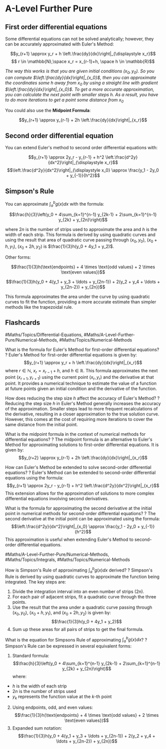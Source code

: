# A-Level Further Pure
## First order differential equations
Some differential equations can not be solved analytically; however, they can be accurately approximated with Euler's Method:

$$y_{r+1} \approx y_r + h \left.\frac{dy}{dx}\right|_{\displaystyle x_r}$$
$$ r \in \mathbb{N},\space x_r = x_{r-1}+h, \space h \in \mathbb{R}$$

*The way this works is that you are given initial conditions $(x_0, y_0)$. So you can compute $\left.\frac{dy}{dx}\right|_{x_0}$, then you can approximate the coordinates some $h$ away from $x_0$ by using a straight line with gradient $\left.\frac{dy}{dx}\right|_{x_0}$. To get a more accurate approximation, you can calculate the next point with smaller steps $h$. As a result, you have to do more iterations to get a point some distance from $x_0$*

You could also use the **Midpoint Formula**:

$$y_{r+1} \approx y_{r-1} + 2h \left.\frac{dy}{dx}\right|_{x_r}$$

## Second order differential equation
You can extend Euler's method to second order differential equations with:

$$y_{r+1} \approx 2y_r - y_{r-1} + h^2 \left.\frac{d^2y}{dx^2}\right|_{\displaystyle x_r}$$
$$\left.\frac{d^2y}{dx^2}\right|_{\displaystyle x_0} \approx \frac{y_1 - 2y_0 + y_{-1}}{h^2}$$

## Simpson's Rule
You can approximate $\int_a^b g(x) dx$ with the formula:

$$\frac{h}{3}\left(y_0 + 4\sum_{k=1}^{n-1} y_{2k-1} + 2\sum_{k=1}^{n-1} y_{2k} + y_{2n}\right)$$

where $2n$ is the number of strips used to approximate the area and $h$ is the width of each strip.
This formula is derived by using quadratic curves and using the result that area of quadratic curve passing through $(x_0, y_0)$, $(x_0 + h, y_1)$, $(x_0 + 2h, y_2)$ is $\frac{1}{3}h(y_0 + 4y_1 + y_2)$.

Other forms:

$$\frac{1}{3}h(\text{endpoints} + 4 \times \text{odd values} + 2 \times \text{even values})$$

$$\frac{1}{3}h(y_0 + 4(y_1 + y_3 + \ldots + y_{2n-1}) + 2(y_2 + y_4 + \ldots + y_{2n-2}) + y_{2n})$$

This formula approximates the area under the curve by using quadratic curves to fit the function, providing a more accurate estimate than simpler methods like the trapezoidal rule.
## Flashcards

#Maths/Topics/Differential-Equations, #Maths/A-Level-Further-Pure/Numerical-Methods, #Maths/Topics/Numerical-Methods 

What is the formula for Euler's Method for first-order differential equations?
?
Euler's Method for first-order differential equations is given by:
$$y_{r+1} \approx y_r + h \left.\frac{dy}{dx}\right|_{x_r}$$
where $r \in \mathbb{N}$, $x_r = x_{r-1}+h$, and $h \in \mathbb{R}$. This formula approximates the next point $(x_{r+1}, y_{r+1})$ using the current point $(x_r, y_r)$ and the derivative at that point.  It provides a numerical technique to estimate the value of a function at future points given an initial condition and the derivative of the function. <!--SR:!2024-09-19,1,210-->

How does reducing the step size $h$ affect the accuracy of Euler's Method?
?
Reducing the step size $h$ in Euler's Method generally increases the accuracy of the approximation. Smaller steps lead to more frequent recalculations of the derivative, resulting in a closer approximation to the true solution curve. However, this comes at the cost of requiring more iterations to cover the same distance from the initial point. <!--SR:!2024-09-19,4,270-->

What is the midpoint formula in the context of numerical methods for differential equations? ?
The midpoint formula is an alternative to Euler's Method for approximating solutions to first-order differential equations. It is given by:
$$y_{r+2} \approx y_{r-1} + 2h \left.\frac{dy}{dx}\right|_{x_r}$$


How can Euler's Method be extended to solve second-order differential equations?
?
Euler's Method can be extended to second-order differential equations using the formula:
$$y_{r+1} \approx 2y_r - y_{r-1} + h^2 \left.\frac{d^2y}{dx^2}\right|_{x_r}$$
This extension allows for the approximation of solutions to more complex differential equations involving second derivatives. <!--SR:!2024-09-19,1,210-->

What is the formula for approximating the second derivative at the initial point in numerical methods for second-order differential equations?
?
The second derivative at the initial point can be approximated using the formula:
$$\left.\frac{d^2y}{dx^2}\right|_{x_0} \approx \frac{y_1 - 2y_0 + y_{-1}}{h^2}$$
This approximation is useful when extending Euler's Method to second-order differential equations. <!--SR:!2024-09-19,1,207-->

#Maths/A-Level-Further-Pure/Numerical-Methods, #Maths/Topics/Integrals, #Maths/Topics/Numerical-Methods 

How is Simpson's Rule of approximating $\int_a^b g(x) dx$ derived?
?
Simpson's Rule is derived by using quadratic curves to approximate the function being integrated. The key steps are:
1. Divide the integration interval into an even number of strips (2n).
2. For each pair of adjacent strips, fit a quadratic curve through the three points.
3. Use the result that the area under a quadratic curve passing through $(x_0, y_0)$, $(x_0 + h, y_1)$, and $(x_0 + 2h, y_2)$ is given by: $$\frac{1}{3}h(y_0 + 4y_1 + y_2)$$
4. Sum up these areas for all pairs of strips to get the final formula. <!--SR:!2024-09-27,9,270-->

What is the equation for Simpsons Rule of approximating $\int_a^b g(x) dx$?
?
Simpson's Rule can be expressed in several equivalent forms:
1. Standard formula:
   $$\frac{h}{3}\left(y_0 + 4\sum_{k=1}^{n-1} y_{2k-1} + 2\sum_{k=1}^{n-1} y_{2k} + y_{2n}\right)$$ where:
- $h$ is the width of each strip
- $2n$ is the number of strips used
- $y_k$ represents the function value at the $k$-th point
2. Using endpoints, odd, and even values:
   $$\frac{1}{3}h(\text{endpoints} + 4 \times \text{odd values} + 2 \times \text{even values})$$
3. Expanded sum notation:
   $$\frac{1}{3}h(y_0 + 4(y_1 + y_3 + \ldots + y_{2n-1}) + 2(y_2 + y_4 + \ldots + y_{2n-2}) + y_{2n})$$ <!--SR:!2024-09-19,1,210-->


